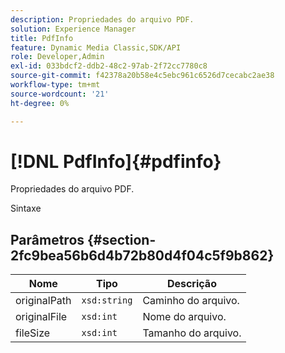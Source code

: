 ```yaml
---
description: Propriedades do arquivo PDF.
solution: Experience Manager
title: PdfInfo
feature: Dynamic Media Classic,SDK/API
role: Developer,Admin
exl-id: 033bdcf2-ddb2-48c2-97ab-2f72cc7780c8
source-git-commit: f42378a20b58e4c5ebc961c6526d7cecabc2ae38
workflow-type: tm+mt
source-wordcount: '21'
ht-degree: 0%

---
```


# [!DNL PdfInfo]{#pdfinfo}

Propriedades do arquivo PDF.

Sintaxe

## Parâmetros {#section-2fc9bea56b6d4b72b80d4f04c5f9b862}

| Nome | Tipo | Descrição |
|---|---|---|
| originalPath | `xsd:string` | Caminho do arquivo. |
| originalFile | `xsd:int` | Nome do arquivo. |
| fileSize | `xsd:int` | Tamanho do arquivo. |

